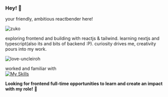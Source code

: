### Hey! 🐲

your friendly, ambitious reactbender here!  

![zuko](https://user-images.githubusercontent.com/56875618/206171786-ab937031-08c7-41ea-b097-682ee3439731.gif)


exploring frontend and building with reactjs & tailwind.
learning nextjs and typescript(also its and bits of backend :P).
curiosity drives me, creativity pours into my work.  

![love-uncleiroh](https://user-images.githubusercontent.com/56875618/206171834-4539657c-9b40-4983-a227-e8dab4e0cad5.gif)

worked and familiar with  
[![My Skills](https://skillicons.dev/icons?i=js,html,css,react,tailwind,redux,materialui,ts,nodejs,nextjs,vscode,styledcomponents,git,mongodb,firebase,vite&perline=8&theme=dark)](https://skillicons.dev)  

**Looking for frontend full-time opportunities to learn and create an impact with my role!** 🤝
